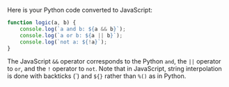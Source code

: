 Here is your Python code converted to JavaScript:

```javascript
function logic(a, b) {
    console.log(`a and b: ${a && b}`);
    console.log(`a or b: ${a || b}`);
    console.log(`not a: ${!a}`);
}
```

The JavaScript `&&` operator corresponds to the Python `and`, the `||` operator to `or`, and the `!` operator to `not`. Note that in JavaScript, string interpolation is done with backticks (\`) and `${}` rather than `%()` as in Python.
